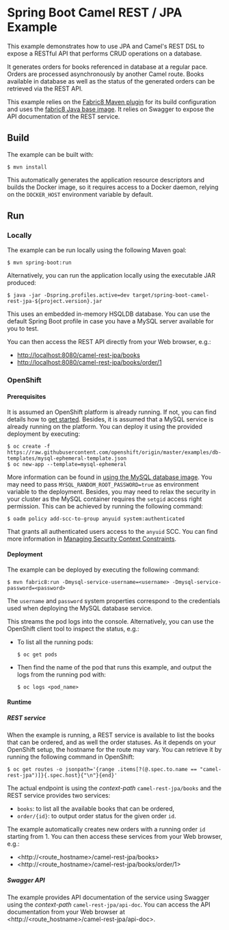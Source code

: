 # Spring Boot Camel REST / JPA Example

This example demonstrates how to use JPA and Camel's REST DSL
to expose a RESTful API that performs CRUD operations on a database.

It generates orders for books referenced in database at a regular pace.
Orders are processed asynchronously by another Camel route. Books available
in database as well as the status of the generated orders can be retrieved
via the REST API.

This example relies on the [Fabric8 Maven plugin](https://maven.fabric8.io)
for its build configuration and uses the
[fabric8 Java base image](https://github.com/fabric8io/base-images#java-base-images).
It relies on Swagger to expose the API documentation of the REST service.

## Build

The example can be built with:

    $ mvn install

This automatically generates the application resource descriptors and builds
the Docker image, so it requires access to a Docker daemon, relying on the
`DOCKER_HOST` environment variable by default.

## Run

### Locally

The example can be run locally using the following Maven goal:

    $ mvn spring-boot:run

Alternatively, you can run the application locally using the executable
JAR produced:

    $ java -jar -Dspring.profiles.active=dev target/spring-boot-camel-rest-jpa-${project.version}.jar

This uses an embedded in-memory HSQLDB database. You can use the default
Spring Boot profile in case you have a MySQL server available for you to test.

You can then access the REST API directly from your Web browser, e.g.:

- <http://localhost:8080/camel-rest-jpa/books>
- <http://localhost:8080/camel-rest-jpa/books/order/1>

### OpenShift

#### Prerequisites

It is assumed an OpenShift platform is already running. If not, you can
find details how to [get started](http://fabric8.io/guide/getStarted/index.html).
Besides, it is assumed that a MySQL service is already running on the platform.
You can deploy it using the provided deployment by executing:

    $ oc create -f https://raw.githubusercontent.com/openshift/origin/master/examples/db-templates/mysql-ephemeral-template.json
    $ oc new-app --template=mysql-ephemeral

More information can be found in [using the MySQL database image](https://docs.openshift.com/container-platform/3.3/using_images/db_images/mysql.html). You may need to pass `MYSQL_RANDOM_ROOT_PASSWORD=true`
as environment variable to the deployment.
Besides, you may need to relax the security in your cluster as the MySQL container
requires the `setgid` access right permission. This can be achieved by running the
following command:
 
    $ oadm policy add-scc-to-group anyuid system:authenticated

That grants all authenticated users access to the `anyuid` SCC. You can find
more information in [Managing Security Context Constraints](https://docs.openshift.org/latest/admin_guide/manage_scc.html).

#### Deployment

The example can be deployed by executing the following command:

    $ mvn fabric8:run -Dmysql-service-username=<username> -Dmysql-service-password=<password>

The `username` and `password` system properties correspond to the credentials
used when deploying the MySQL database service.

This streams the pod logs into the console. Alternatively, you can use the
OpenShift client tool to inspect the status, e.g.:

- To list all the running pods:
    ```
    $ oc get pods
    ```

- Then find the name of the pod that runs this example, and output the logs from the running pod with:
    ```
    $ oc logs <pod_name>
    ```

#### Runtime

##### REST service

When the example is running, a REST service is available to list the books
that can be ordered, and as well the order statuses.
As it depends on your OpenShift setup, the hostname for the route
may vary. You can retrieve it by running the following command in OpenShift:

    $ oc get routes -o jsonpath='{range .items[?(@.spec.to.name == "camel-rest-jpa")]}{.spec.host}{"\n"}{end}'

The actual endpoint is using the _context-path_ `camel-rest-jpa/books` and
the REST service provides two services:

- `books`: to list all the available books that can be ordered,
- `order/{id}`: to output order status for the given order `id`.

The example automatically creates new orders with a running order `id`
starting from 1.
You can then access these services from your Web browser, e.g.:

- <http://\<route_hostname\>/camel-rest-jpa/books>
- <http://\<route_hostname\>/camel-rest-jpa/books/order/1>

##### Swagger API

The example provides API documentation of the service using Swagger using
the _context-path_ `camel-rest-jpa/api-doc`. You can access the API documentation
from your Web browser at <http://\<route_hostname\>/camel-rest-jpa/api-doc>.
